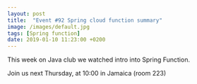```yaml
---
layout: post
title:  "Event #92 Spring cloud function summary"
image: /images/default.jpg
tags: [Spring function]
date: 2019-01-10 11:23:00 +0200
---
```


This week on Java club we watched intro into Spring Function.[]()

Join us next Thursday, at 10:00 in Jamaica (room 223)
